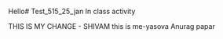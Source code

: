 Hello# Test_515_25_jan
In class activity

THIS IS MY CHANGE - SHIVAM
this is me-yasova
Anurag papar
